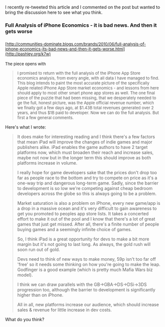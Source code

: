 
I recently re-tweeted this article and I commented on the post but
wanted to bring the discussion here to see what you think.

### Full Analysis of iPhone Economics - it is bad news. And then it gets worse

### <span style="font-weight: normal; font-size: 13px;">[http://communities-dominate.blogs.com/brands/2010/06/full-analysis-of-iphone-economics-its-bad-news-and-then-it-gets-worse.html](http://pashley.org/k7w)</span>

<span style="font-weight: normal; font-size: 13px;">The piece opens
with</span>

> <span style="font-weight: normal; font-size: 13px;">I promised to
> return with the full analysis of the iPhone App Store economics
> analysis, from every angle, with all data I have managed to find. This
> blog intends to paint the most accurate picture of the specifically
> Apple related iPhone App Store market economics - and lessons from
> here should apply to most other smart phone app stores as well. The
> one final piece of the puzzle that had been missing, that we
> desperately needed to ge the full, honest picture, was the Apple
> official revenue number, which we finally got a few days ago, at
> \$1.43B total revenues generated over 2 years, and thus \$1B paid to
> developer. Now we can do the full analysis. But first a few general
> comments.</span>

Here's what I
wrote:

> It does make for interesting reading and I think there's a few factors
> that mean iPad will improve the changes of indie games and major
> publishers alike. iPad enables the game authors to have 2 target
> platforms now, which must broaden their reach and increase sales,
> maybe not now but in the longer term this should improve as both
> platforms increase in volume.
>
> I really hope for game developers sake that the prices don't drop too
> far as people race to the bottom and try to compete on price as it's a
> one-way trip and dangerous long-term game. Sadly, since the barrier to
> development is so low we're competing against cheap bedroom developers
> across the globe so this is always going to be a problem.
>
> Market saturation is also a problem on iPhone, every new game/app is a
> drop in a massive ocean and it's very difficult to gain awareness to
> get you promoted to peoples app store lists. It takes a concerted
> effort to make it out of the pool and I know that there's a lot of
> great games that just get missed. After all, there's a finite number
> of people buying games and a seemingly infinite choice of games.
>
> So, I think iPad is a great opportunity for devs to make a bit more
> margin but it's not going to last long. As always, the gold rush will
> soon run out of gold.
>
> Devs need to think of new ways to make money, 59p isn't too far off
> 'free' so it needs some thinking on how you're going to make the leap.
> Godfinger is a good example (which is pretty much Mafia Wars biz
> model).
>
> I think we can draw parallels with the GB->GBA->DS->DSi->3DS
> progression too, although the barrier to development is significantly
> higher than on iPhone.
>
> All in all, new platforms increase our audience, which should increase
> sales & revenue for little increase in dev costs.

What do you think?
